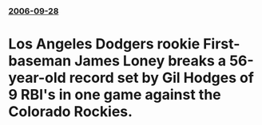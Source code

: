 ### [2006-09-28](/news/2006/09/28/index.md)

#  Los Angeles Dodgers rookie First-baseman James Loney breaks a 56-year-old record set by Gil Hodges of 9 RBI's in one game against the Colorado Rockies.



